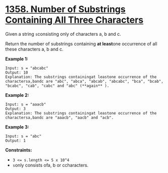 # [1358. Number of Substrings Containing All Three Characters](https://leetcode.com/problems/number-of-substrings-containing-all-three-characters/description/?envType=daily-question&envId=2025-03-11)

Given a string `s`consisting only of characters a, b and c.

Return the number of substrings containing <b>at least</b>one occurrence of all these characters a, b and c.

**Example 1:** 

```
Input: s = "abcabc"
Output: 10
Explanation: The substrings containingat leastone occurrence of the charactersa,bandc are "abc", "abca", "abcab", "abcabc", "bca", "bcab", "bcabc", "cab", "cabc" and "abc" (**again** ). 
```

**Example 2:** 

```
Input: s = "aaacb"
Output: 3
Explanation: The substrings containingat leastone occurrence of the charactersa,bandc are "aaacb", "aacb" and "acb". 
```

**Example 3:** 

```
Input: s = "abc"
Output: 1
```

**Constraints:** 

- `3 <= s.length <= 5 x 10^4`
- `s`only consists ofa, b or ccharacters.